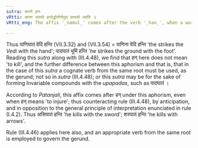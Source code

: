 ```yaml
---
sutra: करणे हनः
vRtti: करण उपपदे हन्तेर्द्धातोर्णमुल् प्रत्ययो भवति ॥
vRtti_eng: The affix '_namul_' comes after the verb '_han_', when a word in the Instrumental case is in composition with it.

---
```

Thus पाणिघातं वेदिं हन्ति (VII.3.32) and (VII.3.54) = पाणिना वेदिं हन्ति 'the strikes the _Vedi_ with the hand'; पादघातं भूमिं हन्ति 'he strikes the ground with the foot'. Reading this _sutra_ along with (III.4.48), we find that हन् here does not mean 'to kill', and the further difference between this aphorism and that is, that in the case of this _sutra_ a cognate verb from the same root must be used, as the gerund; not so in _sutra_ (III.4.48); or this _sutra_ may be for the sake of forming Invariable compounds with the _upapadas_, such as पादघातं ।

According to _Patanjali_, this affix comes after हन् under this aphorism, even when हन् means 'to injure'; thus counteracting rule (III.4.48), by anticipation, and in opposition to the general principle of interpretation enunciated in rule (I.4.2). Thus असिघातं हन्ति 'he kills with the sword'; शरघातं हन्ति 'he kills with arrows'.

Rule (III.4.46) applies here also, and an appropriate verb from the same root is employed to govern the gerund.